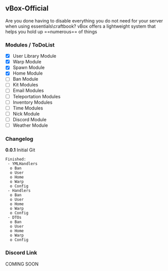 ## vBox-Official
Are you done having to disable everything you do not need for your server when using essentials\craftbook?
vBox offers a lightweight system that helps you hold up ==numerous== of things

### Modules / ToDoList
- [x] User Library Module
- [x] Warp Module
- [x] Spawn Module
- [x] Home Module
- [ ] Ban Module
- [ ] Kit Modules
- [ ] Email Modules
- [ ] Teleportation Modules
- [ ] Inventory Modules
- [ ] Time Modules
- [ ] Nick Module
- [ ] Discord Module
- [ ] Weather Module

### Changelog
 **0.0.1** Initial Git
 ```
 Finished:
  - YMLHandlers
   o Ban
   o User
   o Home
   o Warp
   o Config
  - Handlers
   o Ban
   o User
   o Home
   o Warp
   o Config
  - DTOs
   o Ban
   o User
   o Home
   o Warp
   o Config

```

### Discord Link
COMING SOON
